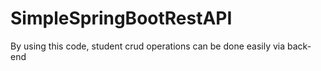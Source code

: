 # SimpleSpringBootRestAPI
By using this code, student crud operations can be done easily via back-end 
